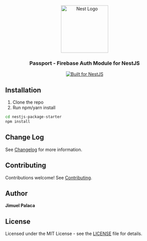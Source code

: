 <h1 align="center"></h1>

<div align="center">
  <a href="http://nestjs.com/" target="_blank">
    <img src="https://nestjs.com/img/logo_text.svg" width="150" alt="Nest Logo" />
  </a>
</div>

<h3 align="center">Passport - Firebase Auth Module for NestJS</h3>

<div align="center">
  <a href="https://nestjs.com" target="_blank">
    <img src="https://img.shields.io/badge/built%20for-NestJs-red.svg" alt="Built for NestJS">
  </a>
</div>

## Installation

1. Clone the repo
2. Run npm/yarn install

```bash
cd nestjs-package-starter
npm install
```

## Change Log

See [Changelog](CHANGELOG.md) for more information.

## Contributing

Contributions welcome! See [Contributing](CONTRIBUTING.md).

## Author

**Jimuel Palaca**

## License

Licensed under the MIT License - see the [LICENSE](LICENSE) file for details.
